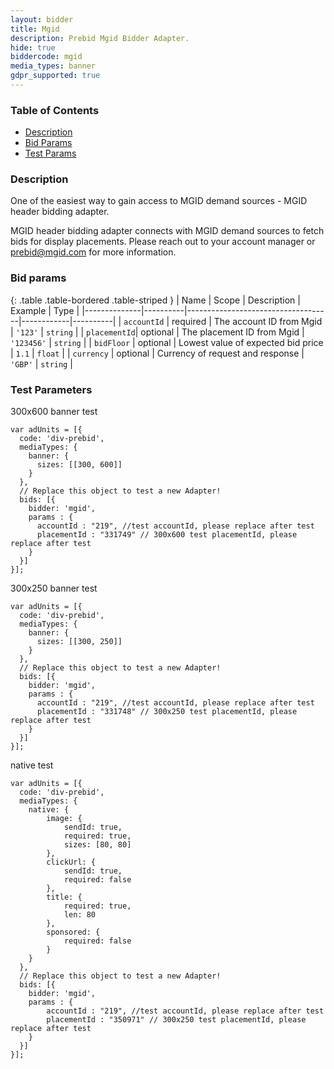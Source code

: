 ```yaml
---
layout: bidder
title: Mgid
description: Prebid Mgid Bidder Adapter.
hide: true
biddercode: mgid
media_types: banner
gdpr_supported: true
---
```


### Table of Contents

- [Description](#mgid-bid-desc)
- [Bid Params](#mgid-bid-params)
- [Test Params](#mgid-test-params)

<a name="mgid-bid-desc" />

### Description

One of the easiest way to gain access to MGID demand sources  - MGID header bidding adapter.

MGID header bidding adapter connects with MGID demand sources to fetch bids for display placements. Please reach out to your account manager or <prebid@mgid.com> for more information.

<a name="mgid-bid-params" />

### Bid params

{: .table .table-bordered .table-striped }
| Name         | Scope    | Description                        | Example    | Type     |
|--------------|----------|------------------------------------|------------|----------|
| `accountId`  | required | The account ID from Mgid           | `'123'`    | `string` |
| `placementId`| optional | The placement ID from Mgid         | `'123456'` | `string` |
| `bidFloor`   | optional | Lowest value of expected bid price | `1.1`      | `float`  |
| `currency`   | optional | Currency of request and response   | `'GBP'`    | `string` |


<a name="mgid-test-params" />

### Test Parameters

300x600 banner test
```
var adUnits = [{
  code: 'div-prebid',
  mediaTypes: {
    banner: {
      sizes: [[300, 600]]
    }
  },
  // Replace this object to test a new Adapter!
  bids: [{
    bidder: 'mgid',
    params : {
      accountId : "219", //test accountId, please replace after test
      placementId : "331749" // 300x600 test placementId, please replace after test
    }
  }]
}];
```

300x250 banner test
```
var adUnits = [{
  code: 'div-prebid',
  mediaTypes: {
    banner: {
      sizes: [[300, 250]]
    }
  },
  // Replace this object to test a new Adapter!
  bids: [{
    bidder: 'mgid',
    params : {
      accountId : "219", //test accountId, please replace after test
      placementId : "331748" // 300x250 test placementId, please replace after test
    }
  }]
}];
```

native test
```
var adUnits = [{
  code: 'div-prebid',
  mediaTypes: {
    native: {
        image: {
            sendId: true,
            required: true,
            sizes: [80, 80]
        },
        clickUrl: {
            sendId: true,
            required: false
        },
        title: {
            required: true,
            len: 80
        },
        sponsored: {
            required: false
        }
    }
  },
  // Replace this object to test a new Adapter!
  bids: [{
    bidder: 'mgid',
    params : {
        accountId : "219", //test accountId, please replace after test
        placementId : "350971" // 300x250 test placementId, please replace after test
    }
  }]
}];
```
